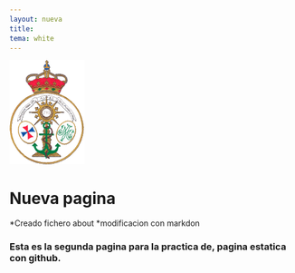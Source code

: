 ```yaml
---
layout: nueva
title:
tema: white
---
```

![imag.cabecera](img/escudo.png)
# Nueva pagina

*Creado fichero about
*modificacion con markdon

### Esta es la segunda pagina para la practica de, pagina estatica con github.
